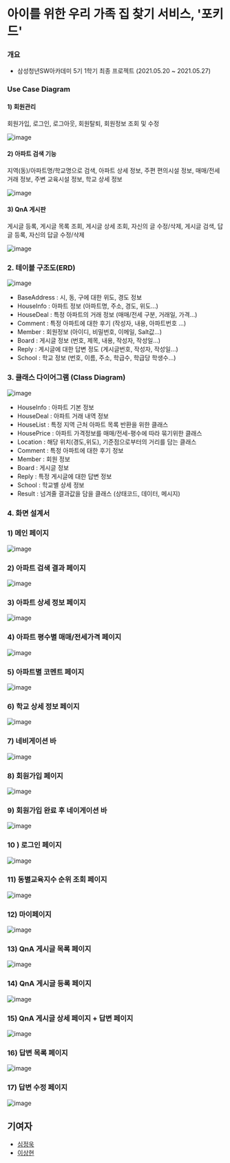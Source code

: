 # 아이를 위한 우리 가족 집 찾기 서비스, '포키드'

### 개요

- 삼성청년SW아카데미 5기 1학기 최종 프로젝트 (2021.05.20 ~ 2021.05.27)

### Use Case Diagram

#### 1) 회원관리

회원가입, 로그인, 로그아웃, 회원탈퇴, 회원정보 조회 및 수정

![image](https://user-images.githubusercontent.com/44252639/121977949-1aafa400-cdc2-11eb-9107-602663a72a70.png)

#### 2) 아파트 검색 기능

지역(동)/아파트명/학교명으로 검색, 아파트 상세 정보, 주편 편의시설 정보, 매매/전세 거래 정보, 주변 교육시설 정보, 학교 상세 정보

![image](https://user-images.githubusercontent.com/44252639/121978023-4468cb00-cdc2-11eb-9c89-c86682c54d48.png)

#### 3) QnA 게시판

게시글 등록, 게시글 목록 조회, 게시글 상세 조회, 자신의 글 수정/삭제, 게시글 검색, 답글 등록, 자신의 답글 수정/삭제

![image](https://user-images.githubusercontent.com/44252639/121978070-606c6c80-cdc2-11eb-90d6-0a79779082d8.png)

### 2. 테이블 구조도(ERD)

![image](https://user-images.githubusercontent.com/44252639/121978088-6b270180-cdc2-11eb-9da9-12d40aae0310.png)

- BaseAddress : 시, 동, 구에 대한 위도, 경도 정보
- HouseInfo : 아파트 정보 (아파트명, 주소, 경도, 위도...)
- HouseDeal : 특정 아파트의 거래 정보 (매매/전세 구분, 거래일, 가격...)
- Comment : 특정 아파트에 대한 후기 (작성자, 내용, 아파트번호 ...)
- Member : 회원정보 (아이디, 비밀번호, 이메일, Salt값...)
- Board : 게시글 정보 (번호, 제목, 내용, 작성자, 작성일...)
- Reply : 게시글에 대한 답변 정도 (게시글번호, 작성자, 작성일...)
- School : 학교 정보 (번호, 이름, 주소, 학급수, 학급당 학생수...)

### 3. 클래스 다이어그램 (Class Diagram)

![image](https://user-images.githubusercontent.com/44252639/121978116-7d08a480-cdc2-11eb-9297-15f2774b8336.png)

- HouseInfo : 아파트 기본 정보
- HouseDeal : 아파트 거래 내역 정보
- HouseList : 특정 지역 근처 아파트 목록 반환을 위한 클래스
- HousePrice : 아파트 가격정보를 매매/전세-평수에 따라 묶기위한 클래스
- Location : 해당 위치(경도,위도), 기준점으로부터의 거리를 담는 클래스
- Comment : 특정 아파트에 대한 후기 정보
- Member : 회원 정보
- Board : 게시글 정보
- Reply : 특정 게시글에 대한 답변 정보
- School : 학교별 상세 정보
- Result : 넘겨줄 결과값을 담을 클래스 (상태코드, 데이터, 메시지)


### 4. 화면 설계서

### 1) 메인 페이지

![image](https://user-images.githubusercontent.com/44252639/121978137-87c33980-cdc2-11eb-99ed-7e01636d572d.png)

### 2) 아파트 검색 결과 페이지

![image](https://user-images.githubusercontent.com/44252639/121978149-8eea4780-cdc2-11eb-99d8-b3ee5cd0dd58.png)

### 3) 아파트 상세 정보 페이지

![image](https://user-images.githubusercontent.com/44252639/121978166-96a9ec00-cdc2-11eb-9fa9-1867376f952b.png)

### 4) 아파트 평수별 매매/전세가격 페이지

![image](https://user-images.githubusercontent.com/44252639/121978181-9c9fcd00-cdc2-11eb-9933-afcf3229df40.png)

### 5) 아파트별 코멘트 페이지

![image](https://user-images.githubusercontent.com/44252639/121978205-a6293500-cdc2-11eb-9fd1-6da07abc094f.png)

### 6) 학교 상세 정보 페이지

![image](https://user-images.githubusercontent.com/44252639/121978218-b04b3380-cdc2-11eb-838b-9c846c7cd683.png)

### 7) 네비게이션 바

![image](https://user-images.githubusercontent.com/44252639/121978228-b8a36e80-cdc2-11eb-9b19-0d339b1f76b5.png)

### 8) 회원가입 페이지

![image](https://user-images.githubusercontent.com/44252639/121978235-be00b900-cdc2-11eb-9d18-fae7ef891d9d.png)

### 9) 회원가입 완료 후 네이게이션 바

![image](https://user-images.githubusercontent.com/44252639/121978249-c48f3080-cdc2-11eb-88fa-6af55ff4d64e.png)

### 10 ) 로그인 페이지

![image](https://user-images.githubusercontent.com/44252639/121978259-cb1da800-cdc2-11eb-9547-cd923fe0ddc4.png)

### 11) 동별교육지수 순위 조회 페이지

![image](https://user-images.githubusercontent.com/44252639/121978267-d1ac1f80-cdc2-11eb-9075-222573f80fd4.png)

### 12) 마이페이지

![image](https://user-images.githubusercontent.com/44252639/121978276-d7a20080-cdc2-11eb-9d55-1ca9f98541e5.png)

### 13) QnA 게시글 목록 페이지

![image](https://user-images.githubusercontent.com/44252639/121978288-dcff4b00-cdc2-11eb-9e04-96feeb37bf1e.png)

### 14) QnA 게시글 등록 페이지

![image](https://user-images.githubusercontent.com/44252639/121978301-e2f52c00-cdc2-11eb-94d7-b7c05982d66b.png)

### 15) QnA 게시글 상세 페이지 + 답변 페이지

![image](https://user-images.githubusercontent.com/44252639/121978308-e7b9e000-cdc2-11eb-9ea8-e536e9e8f24a.png)

### 16) 답변 목록 페이지

![image](https://user-images.githubusercontent.com/44252639/121978320-ec7e9400-cdc2-11eb-8c14-0444a153b980.png)

### 17) 답변 수정 페이지

![image](https://user-images.githubusercontent.com/44252639/121978341-f2747500-cdc2-11eb-961a-c6ef3c699386.png)


## 기여자
- [심정욱](https://github.com/junguksim)
- [이상현](https://github.com/kimkuan)
